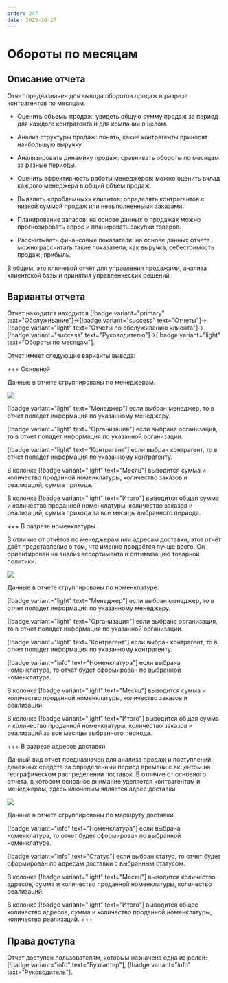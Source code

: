 ```yaml
---
order: 247
date: 2025-10-27
---
```

# Обороты по месяцам

## Описание отчета

Отчет предназначен для вывода оборотов продаж в разрезе контрагентов по месяцам.

- Оценить объемы продаж: увидеть общую сумму продаж за период для каждого контрагента и для компании в целом. 

- Анализ структуры продаж: понять, какие контрагенты приносят наибольшую выручку.

- Анализировать динамику продаж: сравнивать обороты по месяцам за разные периоды.

- Оценить эффективность работы менеджеров: можно оценить вклад каждого менеджера в общий объем продаж.

- Выявлять «проблемных» клиентов: определять контрагентов с низкой суммой продаж или невыполненными заказами.

- Планирование запасов: на основе данных о продажах можно прогнозировать спрос и планировать закупки товаров.

- Рассчитывать финансовые показатели: на основе данных отчета можно рассчитать такие показатели, как выручка, себестоимость продаж, прибыль.

В общем, это ключевой отчёт для управления продажами, анализа клиентской базы и принятия управленческих решений.

## Варианты отчета

Отчет находится находится [!badge variant="primary" text="Обслуживание"]->[!badge variant="success" text="Отчеты"]->[!badge variant="light" text="Отчеты по обслуживанию клиента"]->[!badge variant="success" text="Руководителю"]->[!badge variant="light" text="Обороты по месяцам"].

Отчет имеет следующие варианты вывода:

+++ Основной

Данные в отчете сгруппированы по менеджерам.

![](/images/Обороты_по_месяцам.jpg)

[!badge variant="light" text="Менеджер"] если выбран менеджер, то в отчет попадет информация по указанному менеджеру. 

[!badge variant="light" text="Организация"] если выбрана организация, то в отчет попадет информация по указанной организации.

[!badge variant="light" text="Контрагент"] если выбран контрагент, то в отчет попадет информация по указанному контрагенту. 

В колонке [!badge variant="light" text="Месяц"] выводится сумма и количество проданной номенклатуры, количество заказов и реализаций, сумма прихода.

В колонке [!badge variant="light" text="Итого"] выводится общая сумма и количество проданной номенклатуры, количество заказов и реализаций, сумма прихода за все месяцы выбранного периода.

+++ В разрезе номенклатуры

В отличие от отчётов по менеджерам или адресам доставки, этот отчёт даёт представление о том, что именно продаётся лучше всего. 
Он ориентирован на анализ ассортимента и оптимизацию товарной политики.

![](/images/Обороты_по_месяцам_номанклатура.jpg)

Данные в отчете сгруппированы по номенклатуре.

[!badge variant="light" text="Менеджер"] если выбран менеджер, то в отчет попадет информация по указанному менеджеру. 

[!badge variant="light" text="Организация"] если выбрана организация, то в отчет попадет информация по указанной организации.

[!badge variant="light" text="Контрагент"] если выбран контрагент, то в отчет попадет информация по указанному контрагенту. 

[!badge variant="info" text="Номенклатура"] если выбрана номенклатура, то отчет будет сформирован по выбранной номенклатуре.

В колонке [!badge variant="light" text="Месяц"] выводится сумма и количество проданной номенклатуры, количество заказов и реализаций.

В колонке [!badge variant="light" text="Итого"] выводится общая сумма и количество проданной номенклатуры, количество заказов и реализаций за все месяцы выбранного периода.

+++ В разрезе адресов доставки

Данный вид отчет предназначен для анализа продаж и поступлений денежных средств за определенный период времени с акцентом на географическом распределении поставок. 
В отличие от основного отчета, в котором основное внимание уделяется контрагентам и менеджерам, здесь ключевым является адрес доставки. 

![](/images/Обороты_по_месяцам_ад.jpg)

Данные в отчете сгруппированы по маршруту доставки.

[!badge variant="info" text="Номенклатура"] если выбрана номенклатура, то отчет будет сформирован по выбранной номенклатуре.

[!badge variant="info" text="Статус"] если выбран статус, то отчет будет сформирован по адресам доставки с выбранным статусом.

В колонке [!badge variant="light" text="Месяц"] выводится количество адресов, сумма и количество проданной номенклатуры, количество реализаций.

В колонке [!badge variant="light" text="Итого"] выводится общее количество адресов, сумма и количество проданной номенклатуры, количество реализаций.
+++


## Права доступа

Отчет доступен пользователям, которым назначена одна из ролей: [!badge variant="info" text="Бухгалтер"], [!badge variant="info" text="Руководитель"].
